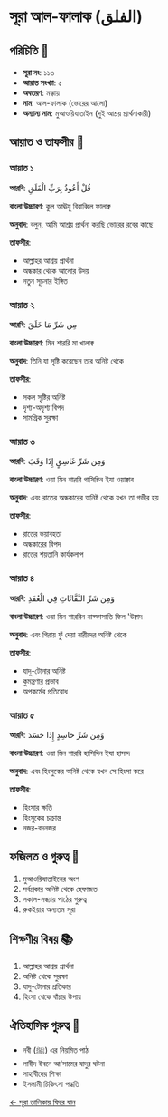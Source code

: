 # সূরা আল-ফালাক (الفلق)

## পরিচিতি 📝
- **সূরা নং**: ১১৩
- **আয়াত সংখ্যা**: ৫
- **অবতরণ**: মক্কায়
- **নাম**: আল-ফালাক (ভোরের আলো)
- **অন্যান্য নাম**: মুআওয়িযাতাইন (দুই আশ্রয় প্রার্থনাকারী)

## আয়াত ও তাফসীর 📖

### আয়াত ১
**আরবি**:
قُلْ أَعُوذُ بِرَبِّ الْفَلَقِ

**বাংলা উচ্চারণ**:
কুল আঊযু বিরাব্বিল ফালাক্ব

**অনুবাদ**:
বলুন, আমি আশ্রয় প্রার্থনা করছি ভোরের রবের কাছে

**তাফসীর**:
- আল্লাহর আশ্রয় প্রার্থনা
- অন্ধকার থেকে আলোর উদয়
- নতুন সূচনার ইঙ্গিত

### আয়াত ২
**আরবি**:
مِن شَرِّ مَا خَلَقَ

**বাংলা উচ্চারণ**:
মিন শাররি মা খালাক্ব

**অনুবাদ**:
তিনি যা সৃষ্টি করেছেন তার অনিষ্ট থেকে

**তাফসীর**:
- সকল সৃষ্টির অনিষ্ট
- দৃশ্য-অদৃশ্য বিপদ
- সামগ্রিক সুরক্ষা

### আয়াত ৩
**আরবি**:
وَمِن شَرِّ غَاسِقٍ إِذَا وَقَبَ

**বাংলা উচ্চারণ**:
ওয়া মিন শাররি গাসিক্বিন ইযা ওয়াক্বাব

**অনুবাদ**:
এবং রাতের অন্ধকারের অনিষ্ট থেকে যখন তা গভীর হয়

**তাফসীর**:
- রাতের ভয়াবহতা
- অন্ধকারের বিপদ
- রাতের শয়তানি কার্যকলাপ

### আয়াত ৪
**আরবি**:
وَمِن شَرِّ النَّفَّاثَاتِ فِي الْعُقَدِ

**বাংলা উচ্চারণ**:
ওয়া মিন শাররিন নাফ্ফাসাতি ফিল 'উক্বাদ

**অনুবাদ**:
এবং গিরায় ফুঁ দেয়া নারীদের অনিষ্ট থেকে

**তাফসীর**:
- যাদু-টোনার অনিষ্ট
- কুমন্ত্রণার প্রভাব
- অপকর্মের প্রতিরোধ

### আয়াত ৫
**আরবি**:
وَمِن شَرِّ حَاسِدٍ إِذَا حَسَدَ

**বাংলা উচ্চারণ**:
ওয়া মিন শাররি হাসিদিন ইযা হাসাদ

**অনুবাদ**:
এবং হিংসুকের অনিষ্ট থেকে যখন সে হিংসা করে

**তাফসীর**:
- হিংসার ক্ষতি
- হিংসুকের চক্রান্ত
- নজর-বদনজর

## ফজিলত ও গুরুত্ব 🌟
1. মুআওয়িযাতাইনের অংশ
2. সর্বপ্রকার অনিষ্ট থেকে হেফাজত
3. সকাল-সন্ধ্যায় পাঠের গুরুত্ব
4. রুকইয়ার অন্যতম সূরা

## শিক্ষণীয় বিষয় 📚
1. আল্লাহর আশ্রয় প্রার্থনা
2. অনিষ্ট থেকে সুরক্ষা
3. যাদু-টোনার প্রতিকার
4. হিংসা থেকে বাঁচার উপায়

## ঐতিহাসিক গুরুত্ব 🕌
- নবী (ﷺ) এর নিয়মিত পাঠ
- লাবীদ ইবনে আ'সামের যাদুর ঘটনা
- সাহাবীদের শিক্ষা
- ইসলামী চিকিৎসা পদ্ধতি

[← সূরা তালিকায় ফিরে যান](../quran-bangla.md) 